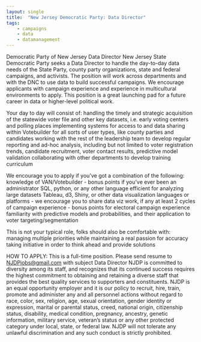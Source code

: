 ```yaml
---
layout: single
title:  "New Jersey Democratic Party: Data Director"
tags: 
    - campaigns
    - data
    - datamanagement
---
```

Democratic Party of New Jersey 
Data Director
New Jersey State Democratic Party seeks a Data Director to handle the day-to-day data needs of the State Party, county party organizations, state and federal campaigns, and activists. The position will work across departments and with the DNC to use data to build successful campaigns. We encourage applicants with campaign experience and experience in multicultural environments to apply. This position is a great launching pad for a future career in data or higher-level political work.

Your day to day will consist of:
handling the timely and strategic acquisition of the statewide voter file and other key datasets, i.e. early voting centers and polling places implementing systems for access to and data sharing within Votebuilder for all sorts of user types, like county parties and candidates working with the rest of the leadership team to develop regular reporting and ad-hoc analysis, including but not limited to voter registration trends, candidate recruitment, voter contact results, predictive model validation collaborating with other departments to develop training curriculum

We encourage you to apply if you’ve got a combination of the following: 
knowledge of VAN/Votebuilder - bonus points if you’ve ever been an administrator SQL, python, or any other language efficient for analyzing large datasets
Tableau, d3, Shiny, or other data visualization languages or platforms - we encourage you to share data viz work, if any at least 2 cycles of campaign experience - bonus points for electoral campaign experience familiarity with predictive models and probabilities, and their application to voter targeting/segmentation

This is not your typical role, folks should also be comfortable with:
managing multiple priorities while maintaining a real passion for accuracy taking initiative in order to think ahead and provide solutions

HOW TO APPLY:
This is a full-time position. 
Please send resume to NJDPjobs@gmail.com with subject Data Director
NJDP is committed to diversity among its staff, and recognizes that its continued success requires the highest commitment to obtaining and retaining a diverse staff that provides the best quality services to supporters and constituents. NJDP is an equal opportunity employer and it is our policy to recruit, hire, train, promote and administer any and all personnel actions without regard to race, color, sex, religion, age, sexual orientation, gender identity or expression, marital or parental status, creed, national origin, citizenship status, disability, medical condition, pregnancy, ancestry, genetic information, military service, veteran’s status or any other protected category under local, state, or federal law. NJDP will not tolerate any unlawful discrimination and any such conduct is strictly prohibited.

